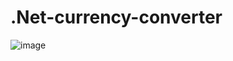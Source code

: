 ﻿# .Net-currency-converter
![image](https://github.com/Dev-Hooman/.Net-currency-converter/assets/80707427/484a72d0-30f4-4b4b-afc9-d19f71725a3a)

